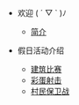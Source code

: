 * <i class="fas fa-heart"></i>欢迎 ( ´ ▽ ` )ﾉ

  * [<i class="fab fa-gratipay"></i>简介](/main/homepage.md)
  <!-- * [<i class="fas fa-gavel"></i>游戏规则](/main/rules.md) -->
  <!-- * [<i class="fas fa-question-circle"></i>常见问题](/main/faq.md) -->
  <!-- * [<i class="fas fa-user-tag"></i>权限组](/main/groups.md) -->

<!-- * <i class="fas fa-stream"></i>服务器列表 & 帮助
  * [城镇生存<i class="fas fa-mug-hot"></i>长期地图 休闲养老](/servers/survival.md)
  * [自由创造<i class="fas fa-splotch"></i>创造模式 作弊指令](/servers/creative.md)
  * [休闲游戏<i class="fas fa-ghost"></i>寒暑假开放](/servers/games.md) -->

<!-- * 📖插件帮助
  
  * [城镇](features/towny.md)
  * [机械工艺](features/craftbook.md)
  * [宠物](features/mypet.md)
  * [交易](features/trade.md)
  * [聊天](features/chatutil.md)
  * [记录查询](features/logblock.md)
  * [物品整理](features/chestsort.md)
  * [小功能合集](features/nu.md)
  * [盔甲架编辑器](features/ast.md)
  * [建筑师工具](features/bu.md)
  * [萝卜商店](features/carrotshop.md) -->

* <i class="fas fa-gamepad"></i>假日活动介绍

  * [<i class="fas fa-puzzle-piece"></i>建筑比赛](games/build.md)
  * [<i class="fas fa-meteor"></i>彩蛋射击](games/pb.md)
  * [<i class="fab fa-codepen"></i></i>村民保卫战](games/vd.md)

<!-- ---- -->

<!-- * [捐助我们](sponsor.md) -->
<!-- * [参与贡献](contribution.md) -->
<!-- * [运维手册](staff.md) -->
<!-- * [上古梗](stories.md) -->
